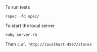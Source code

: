 To run tests

```
rspec -fd spec/
```

To start the local server
```
ruby server.rb
```
Then `curl http://localhost:4567/stores`

